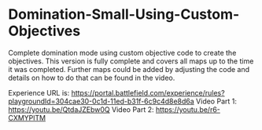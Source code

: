 # Domination-Small-Using-Custom-Objectives
Complete domination mode using custom objective code to create the objectives. This version is fully complete and covers all maps up to the time it was completed. Further maps could be added by adjusting the code and details on how to do that can be found in the video.

Experience URL is:
https://portal.battlefield.com/experience/rules?playgroundId=304cae30-0c1d-11ed-b31f-6c9c4d8e8d6a
Video Part 1:
https://youtu.be/QtdaJZEbw0Q
Video Part 2:
https://youtu.be/r6-CXMYPlTM
